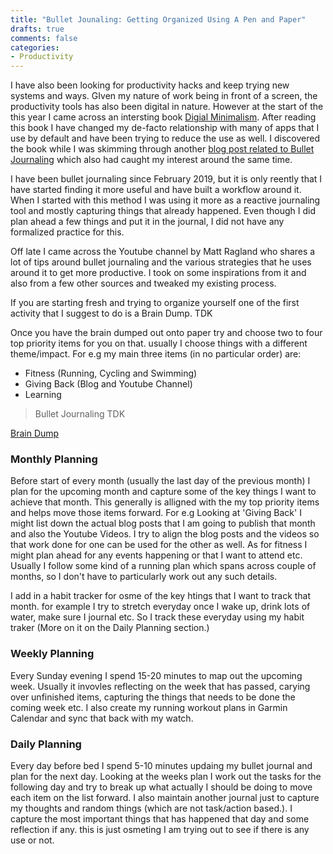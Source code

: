 ```yaml
---
title: "Bullet Jounaling: Getting Organized Using A Pen and Paper"
drafts: true
comments: false
categories:
- Productivity
---
```


I have also been looking for productivity hacks and keep trying new systems and ways. GIven my nature of work being in front of a screen, the productivity tools has also been digital in nature. However at the start of the this year I came across an intersting book [Digial Minimalism](TDK). After reading this book I have changed my de-facto relationship with many of apps that I use by default and have been trying to reduce the use as well. I discovered the book while I was skimming through another [blog post related to Bullet Journaling](TDK) which also had caught my interest around the same time.

I have been bullet journaling since February 2019, but it is only reently that I have started finding it more useful and have built a workflow around it. When I started with this method I was using it more as a reactive journaling tool and mostly capturing things that already happened. Even though I did plan ahead a few things and put it in the journal, I did not have any formalized practice for this.

Off late I came across the Youtube channel by Matt Ragland who shares a lot of tips around bullet journaling and the various strategies that he uses around it to get more productive. I took on some inspirations from it and also from a few other sources and tweaked my existing process.

If you are starting fresh and trying to organize yourself one of the first activity that I suggest to do is a Brain Dump. TDK

Once you have the brain dumped out onto paper try and choose two to four top priority items for you on that. usually I choose things with a different theme/impact. For e.g my main three items (in no particular order) are:

- Fitness (Running, Cycling and Swimming)
- Giving Back (Blog and Youtube Channel)
- Learning

> Bullet Journaling TDK



[Brain Dump](https://www.rahulpnath.com/blog/morning_routine/#brain-dump)

### Monthly Planning

Before start of every month (usually the last day of the previous month) I plan for the upcoming month and capture some of the key things I want to achieve that month. This generally is alligned with the my top priority items and helps move those items forward. For e.g Looking at 'Giving Back' I might list down the actual blog posts that I am going to publish that month and also the Youtube Videos. I try to align the blog posts and the videos so that work done for one can be used for the other as well. As for fitness I might plan ahead for any events happening or that I want to attend etc. Usually I follow some kind of a running plan which spans across couple of months, so I don't have to particularly work out any such details.

I add in a habit tracker for osme of the key htings that I want to track that month. for example I try to stretch everyday once I wake up, drink lots of water, make sure I journal etc. So I track these everyday using my habit traker (More on it on the Daily Planning section.)

### Weekly Planning

Every Sunday evening I spend 15-20 minutes to map out the upcoming week. Usually it invovles reflecting on the week that has passed, carying over unfinished items, capturing the things that needs to be done the coming week etc. I also create my running workout plans in Garmin Calendar and sync that back with my watch. 

### Daily Planning

Every day before bed I spend 5-10 minutes updaing my bullet journal and plan for the next day. Looking at the weeks plan I work out the tasks for the following day and try to break up what actually I should be doing to move each item on the list forward. I also maintain another journal just to capture my thoughts and random things (which are not task/action based.). I capture the most important things that has happened that day and some reflection if any. this is just osmeting I am trying out to see if there is any use or not. 
